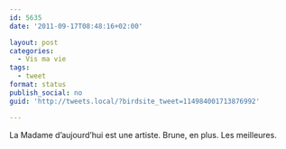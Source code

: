 ```yaml
---
id: 5635
date: '2011-09-17T08:48:16+02:00'

layout: post
categories:
  - Vis ma vie
tags:
  - tweet
format: status
publish_social: no
guid: 'http://tweets.local/?birdsite_tweet=114984001713876992'

---
```


La Madame d’aujourd’hui est une artiste. Brune, en plus. Les meilleures.